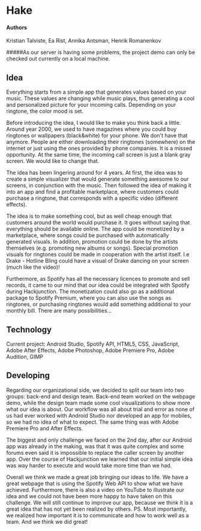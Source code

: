 # Hake

#### Authors
Kristian Talviste, Ea Rist, Annika Antsman, Henrik Romanenkov

#####As our server is having some problems, the project demo can only be checked out currently on a local machine.

## Idea
Everything starts from a simple app that generates values based on your music. These values are changing while music plays, thus generating a cool and personalized picture for your incoming calls. Depending on your ringtone, the color mood is set.

Before introducing the idea, I would like to make you think back a little. Around year 2000, we used to have magazines where you could buy ringtones or wallpapers (black&white) for your phone. We don't have that anymore. People are either downloading their ringtones (somewhere) on the internet or just using the ones provided by phone companies. It is a missed opportunity. At the same time, the incoming call screen is just a blank gray screen. We would like to change that.

The idea has been lingering around for 4 years. At first, the idea was to create a simple visualizer that would generate something awesome to our screens, in conjunction with the music. Then followed the idea of making it into an app and find a profitable marketplace, where customers could purchase a ringtone, that corresponds with a specific video (different effects).

The idea is to make something cool, but as well cheap enough that customers around the world would purchase it. It goes without saying that everything should be available online. The app could be monetized by a marketplace, where songs could be purchased with automatically generated visuals. In addition, promotion could be done by the artists themselves (e.g. promoting new albums or songs). Special promotion visuals for ringtones could be made in cooperation with the artist itself. I.e Drake - Hotline Bling could have a visual of Drake dancing on your screen (much like the video)!

Furthermore, as Spotify has all the necessary licences to promote and sell records, it came to our mind that our idea could be integrated with Spotify during Hackjunction. The monetization could also go as a additional package to Spotify Premium, where you can also use the songs as ringtones, or purchasing ringtones would add something additional to your monthly bill. There are many possibilities...

## Technology
Current project: Android Studio, Spotify API, HTML5, CSS, JavaScript, Adobe After Effects, Adobe Photoshop, Adobe Premiere Pro, Adobe Audition, GIMP

## Developing
Regarding our organizational side, we decided to split our team into two groups: back-end and design team. Back-end team worked on the webpage demo, while the design team made some cool visualizations to show more what our idea is about. Our workflow was all about trial and error as none of us had ever worked with Android Studio nor developed an app for mobiles, so we had no idea of what to expect. The same thing was with Adobe Premiere Pro and After Effects.

The biggest and only challenge we faced on the 2nd day, after our Android app was already in the making, was that it was quite complex and some forums even said it is impossible to replace the caller screen by another app. Over the course of Hackjunction we learned that our initial simple idea was way harder to execute and would take more time than we had.

Overall we think we made a great job bringing our ideas to life. We have a great webpage that is using the Spotify Web API to show what we have achieved. Furthermore, there is also a video on YouTube to illustrate our idea and we could not have been more happy to have taken on this challenge. We will still continue to improve our app, because we think it is a great idea that has not yet been realized by others. PS. Most importantly, we realized how important it is to communicate and how to work well as a team. And we think we did great!
